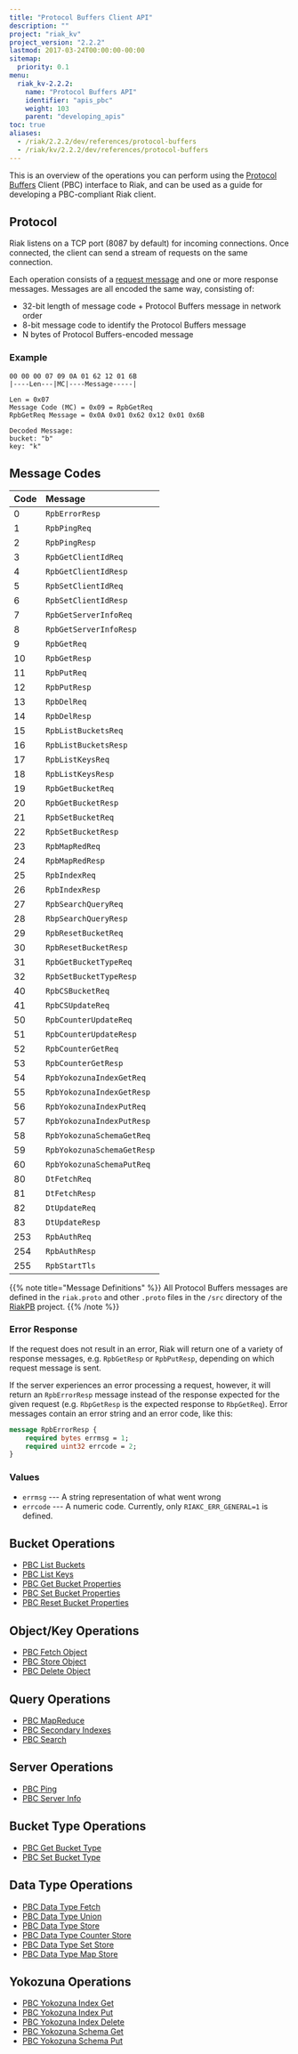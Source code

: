 ```yaml
---
title: "Protocol Buffers Client API"
description: ""
project: "riak_kv"
project_version: "2.2.2"
lastmod: 2017-03-24T00:00:00-00:00
sitemap:
  priority: 0.1
menu:
  riak_kv-2.2.2:
    name: "Protocol Buffers API"
    identifier: "apis_pbc"
    weight: 103
    parent: "developing_apis"
toc: true
aliases:
  - /riak/2.2.2/dev/references/protocol-buffers
  - /riak/kv/2.2.2/dev/references/protocol-buffers
---
```


This is an overview of the operations you can perform using the
[Protocol Buffers](https://code.google.com/p/protobuf/) Client (PBC)
interface to Riak, and can be used as a guide for developing a
PBC-compliant Riak client.

## Protocol

Riak listens on a TCP port (8087 by default) for incoming connections.
Once connected, the client can send a stream of requests on the same
connection.

Each operation consists of a [request message](https://developers.google.com/protocol-buffers/docs/encoding) and one or more response messages. Messages are all encoded the same way, consisting of:

* 32-bit length of message code + Protocol Buffers message in network
  order
* 8-bit message code to identify the Protocol Buffers message
* N bytes of Protocol Buffers-encoded message

### Example

```
00 00 00 07 09 0A 01 62 12 01 6B
|----Len---|MC|----Message-----|

Len = 0x07
Message Code (MC) = 0x09 = RpbGetReq
RpbGetReq Message = 0x0A 0x01 0x62 0x12 0x01 0x6B

Decoded Message:
bucket: "b"
key: "k"
```

## Message Codes

Code | Message |
:----|:--------|
0 | `RpbErrorResp` |
1 | `RpbPingReq` |
2 | `RpbPingResp` |
3 | `RpbGetClientIdReq` |
4 | `RpbGetClientIdResp` |
5 | `RpbSetClientIdReq` |
6 | `RpbSetClientIdResp` |
7 | `RpbGetServerInfoReq` |
8 | `RpbGetServerInfoResp` |
9 | `RpbGetReq` |
10 | `RpbGetResp` |
11 | `RpbPutReq` |
12 | `RpbPutResp` |
13 | `RpbDelReq` |
14 | `RpbDelResp` |
15 | `RpbListBucketsReq` |
16 | `RpbListBucketsResp` |
17 | `RpbListKeysReq` |
18 | `RpbListKeysResp` |
19 | `RpbGetBucketReq` |
20 | `RpbGetBucketResp` |
21 | `RpbSetBucketReq` |
22 | `RpbSetBucketResp` |
23 | `RpbMapRedReq` |
24 | `RpbMapRedResp` |
25 | `RpbIndexReq` |
26 | `RpbIndexResp` |
27 | `RpbSearchQueryReq` |
28 | `RbpSearchQueryResp` |
29 | `RpbResetBucketReq` |
30 | `RpbResetBucketResp` |
31 | `RpbGetBucketTypeReq` |
32 | `RpbSetBucketTypeResp` |
40 | `RpbCSBucketReq` |
41 | `RpbCSUpdateReq` |
50 | `RpbCounterUpdateReq` |
51 | `RpbCounterUpdateResp` |
52 | `RpbCounterGetReq` |
53 | `RpbCounterGetResp` |
54 | `RpbYokozunaIndexGetReq` |
55 | `RpbYokozunaIndexGetResp` |
56 | `RpbYokozunaIndexPutReq` |
57 | `RpbYokozunaIndexPutResp` |
58 | `RpbYokozunaSchemaGetReq` |
59 | `RpbYokozunaSchemaGetResp` |
60 | `RpbYokozunaSchemaPutReq` |
80 | `DtFetchReq` |
81 | `DtFetchResp` |
82 | `DtUpdateReq` |
83 | `DtUpdateResp` |
253 | `RpbAuthReq` |
254 | `RpbAuthResp` |
255 | `RpbStartTls` |

{{% note title="Message Definitions" %}}
All Protocol Buffers messages are defined in the `riak.proto` and other
`.proto` files in the `/src` directory of the
<a href="https://github.com/basho/riak_pb">RiakPB</a> project.
{{% /note %}}

### Error Response

If the request does not result in an error, Riak will return one of a
variety of response messages, e.g. `RpbGetResp` or `RpbPutResp`,
depending on which request message is sent.

If the server experiences an error processing a request, however, it
will return an `RpbErrorResp` message instead of the response expected
for the given request (e.g. `RbpGetResp` is the expected response to
`RbpGetReq`). Error messages contain an error string and an error code,
like this:

```protobuf
message RpbErrorResp {
    required bytes errmsg = 1;
    required uint32 errcode = 2;
}
```

### Values

* `errmsg` --- A string representation of what went wrong
* `errcode` --- A numeric code. Currently, only `RIAKC_ERR_GENERAL=1`
  is defined.

## Bucket Operations

* [PBC List Buckets]({{<baseurl>}}riak/kv/2.2.2/developing/api/protocol-buffers/list-buckets)
* [PBC List Keys]({{<baseurl>}}riak/kv/2.2.2/developing/api/protocol-buffers/list-keys)
* [PBC Get Bucket Properties]({{<baseurl>}}riak/kv/2.2.2/developing/api/protocol-buffers/get-bucket-props)
* [PBC Set Bucket Properties]({{<baseurl>}}riak/kv/2.2.2/developing/api/protocol-buffers/set-bucket-props)
* [PBC Reset Bucket Properties]({{<baseurl>}}riak/kv/2.2.2/developing/api/protocol-buffers/reset-bucket-props)

## Object/Key Operations

* [PBC Fetch Object]({{<baseurl>}}riak/kv/2.2.2/developing/api/protocol-buffers/fetch-object)
* [PBC Store Object]({{<baseurl>}}riak/kv/2.2.2/developing/api/protocol-buffers/store-object)
* [PBC Delete Object]({{<baseurl>}}riak/kv/2.2.2/developing/api/protocol-buffers/delete-object)

## Query Operations

* [PBC MapReduce]({{<baseurl>}}riak/kv/2.2.2/developing/api/protocol-buffers/mapreduce)
* [PBC Secondary Indexes]({{<baseurl>}}riak/kv/2.2.2/developing/api/protocol-buffers/secondary-indexes)
* [PBC Search]({{<baseurl>}}riak/kv/2.2.2/developing/api/protocol-buffers/search)

## Server Operations

* [PBC Ping]({{<baseurl>}}riak/kv/2.2.2/developing/api/protocol-buffers/ping)
* [PBC Server Info]({{<baseurl>}}riak/kv/2.2.2/developing/api/protocol-buffers/server-info)

## Bucket Type Operations

* [PBC Get Bucket Type]({{<baseurl>}}riak/kv/2.2.2/developing/api/protocol-buffers/get-bucket-type)
* [PBC Set Bucket Type]({{<baseurl>}}riak/kv/2.2.2/developing/api/protocol-buffers/set-bucket-type)

## Data Type Operations

* [PBC Data Type Fetch]({{<baseurl>}}riak/kv/2.2.2/developing/api/protocol-buffers/dt-fetch)
* [PBC Data Type Union]({{<baseurl>}}riak/kv/2.2.2/developing/api/protocol-buffers/dt-union)
* [PBC Data Type Store]({{<baseurl>}}riak/kv/2.2.2/developing/api/protocol-buffers/dt-store)
* [PBC Data Type Counter Store]({{<baseurl>}}riak/kv/2.2.2/developing/api/protocol-buffers/dt-counter-store)
* [PBC Data Type Set Store]({{<baseurl>}}riak/kv/2.2.2/developing/api/protocol-buffers/dt-set-store)
* [PBC Data Type Map Store]({{<baseurl>}}riak/kv/2.2.2/developing/api/protocol-buffers/dt-map-store)

## Yokozuna Operations

* [PBC Yokozuna Index Get]({{<baseurl>}}riak/kv/2.2.2/developing/api/protocol-buffers/yz-index-get)
* [PBC Yokozuna Index Put]({{<baseurl>}}riak/kv/2.2.2/developing/api/protocol-buffers/yz-index-put)
* [PBC Yokozuna Index Delete]({{<baseurl>}}riak/kv/2.2.2/developing/api/protocol-buffers/yz-index-delete)
* [PBC Yokozuna Schema Get]({{<baseurl>}}riak/kv/2.2.2/developing/api/protocol-buffers/yz-schema-get)
* [PBC Yokozuna Schema Put]({{<baseurl>}}riak/kv/2.2.2/developing/api/protocol-buffers/yz-schema-put)
